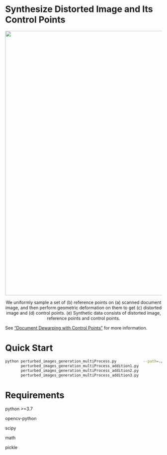 # Synthesize Distorted Image and Its Control Points
<div align="center">
  <img width="850" src="https://github.com/gwxie/Synthesize-Distorted-Image-and-Its-Control-Points/blob/main/dataset.jpg">
  
  <p>We uniformly sample a set of (b) reference points on (a) scanned document image, and then perform geometric deformation on them to get (c) distorted image and (d) control points. (e) Synthetic data consists of distorted image, reference points and control points.</p>
  
</div>

See [“Document Dewarping with Control Points”](https://arxiv.org/pdf/2203.10543.pdf) for more information.

# Quick Start

```bash
python perturbed_images_generation_multiProcess.py            --path=./scan/new/ --bg_path=./background/ --output_path=./output/`
       perturbed_images_generation_multiProcess_addition1.py 
       perturbed_images_generation_multiProcess_addition2.py 
       perturbed_images_generation_multiProcess_addition3.py 
```

# Requirements
<p>python >=3.7</p>
<p>opencv-python</p>
<p>scipy</p>
<p>math</p>
<p>pickle</p>
